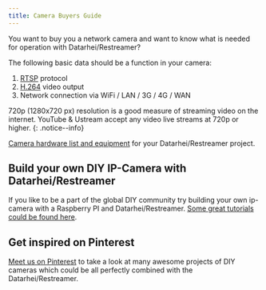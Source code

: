 ```yaml
---
title: Camera Buyers Guide
---
```

You want to buy you a network camera and want to know what is needed for operation with Datarhei/Restreamer?  

The following basic data should be a function in your camera:

1. [RTSP](rtsp-camera-buyersguide.html) protocol  
2. [H.264](h264-camera-buyersguide.html) video output  
3. Network connection via WiFi / LAN / 3G / 4G / WAN 

720p (1280x720 px) resolution is a good measure of streaming video on the internet. YouTube & Ustream accept any video live streams at 720p or higher.
{: .notice--info}

[Camera hardware list and equipment](buy-hardware-index.html) for your Datarhei/Restreamer project.

## Build your own DIY IP-Camera with Datarhei/Restreamer

If you like to be a part of the global DIY community try building your own ip-camera with a Raspberry PI and Datarhei/Restreamer.
[Some great tutorials could be found here](diy-stuff.html).

## Get inspired on Pinterest

[Meet us on Pinterest](https://de.pinterest.com/datarhei/) to take a look at many awesome projects of DIY cameras which could be all
perfectly combined with the Datarhei/Restreamer.
